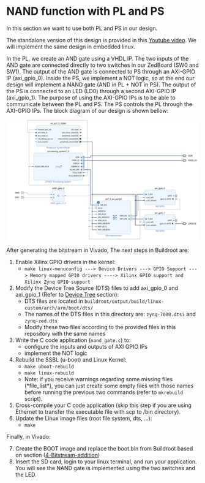 # NAND function with PL and PS

In this section we want to use both PL and PS in our design. 

The standalone version of this design is provided in this [Youtube video](https://www.youtube.com/watch?v=_odNhKOZjEo&list=PLvZ6Lqw37k_EqcWXARuVN2ijjnxvW2P3Z&index=3). We will implement the same design in embedded linux.

In the PL, we create an AND gate using a VHDL IP. The two inputs of the AND gate are connected directly to two switches in our ZedBoard (SW0 and SW1). The output of the AND gate is connected to PS through an AXI-GPIO IP (axi_gpio_0). Inside the PS, we implement a NOT logic, so at the end our design will implement a NAND gate (AND in PL + NOT in PS). The output of the PS is connected to an LED (LD0) through a second AXI-GPIO IP (axi_gpio_1). The purpose of using the AXI-GPIO IPs is to be able to communicate between the PL and PS. The PS controls the PL through the AXI-GPIO IPs. The block diagram of our design is shown bellow:

![Vivado NAND block diagram](https://github.com/Amir-Mansoori/Embedded-Linux-ZedBoard-Buildroot/blob/main/Images/Vivado_NAND.png)

After generating the bitstream in Vivado, The next steps in Buildroot are:

1. Enable Xilinx GPIO drivers in the kernel:
   - `make linux-menuconfig ---> Device Drivers ---> GPIO Support ---> Memory mapped GPIO drivers ----> Xilinx GPIO support and Xilinx Zynq GPIO support`
2. Modify the Device Tree Source (DTS) files to add axi_gpio_0 and axi_gpio_1 (Refer to [Device Tree]() section):
   - DTS files are located in `buildroot/output/build/linux-custom/arch/arm/boot/dts/`
   - The names of the DTS files in this directory are: `zynq-7000.dtsi` and `zynq-zed.dts`
   - Modify these two files according to the provided files in this repository with the same names
3. Write the C code application (`nand_gate.c`) to:
   - configure the inputs and outputs of AXI GPIO IPs
   - implement the NOT logic
4. Rebuild the SSBL (u-boot) and Linux Kernel:
   - `make uboot-rebuild`
   - `make linux-rebuild`
   - Note: if you receive warnings regarding some missing files (\*file_list\*), you can just create some empty files with those names before running the previous two commands (refer to `mkrebuild` script).
5. Cross-compile your C code application (skip this step if you are using Ethernet to transfer the executable file with scp to /bin directory).
6. Update the Linux image files (root file system, dts, ...):
   - `make`

Finally, in Vivado:

7. Create the BOOT image and replace the boot.bin from Buildroot based on section ([4-Bitstream-addition](https://github.com/Amir-Mansoori/Embedded-Linux-ZedBoard-Buildroot/tree/main/4-Bitstream-addition#creating-the-boot-image))
8. Insert the SD card, login to your linux terminal, and run your application. You will see the NAND gate is implemented using the two switches and the LED.
